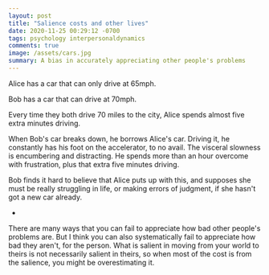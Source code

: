 ```yaml
---
layout: post
title: "Salience costs and other lives"
date: 2020-11-25 00:29:12 -0700
tags: psychology interpersonaldynamics
comments: true
image: /assets/cars.jpg
summary: A bias in accurately appreciating other people's problems
---
```

Alice has a car that can only drive at 65mph.

Bob has a car that can drive at 70mph.

Every time they both drive 70 miles to the city, Alice spends almost five extra minutes driving.

When Bob's car breaks down, he borrows Alice's car. Driving it, he constantly has his foot on the accelerator, to no avail. The visceral slowness is encumbering and distracting. He spends more than an hour overcome with frustration, plus that extra five minutes driving.

Bob finds it hard to believe that Alice puts up with this, and supposes she must be really struggling in life, or making errors of judgment, if she hasn't got a new car already.

*

There are many ways that you can fail to appreciate how bad other people's problems are. But I think you can also systematically fail to appreciate how bad they aren't, for the person. What is salient in moving from your world to theirs is not necessarily salient in theirs, so when most of the cost is from the salience, you might be overestimating it.
